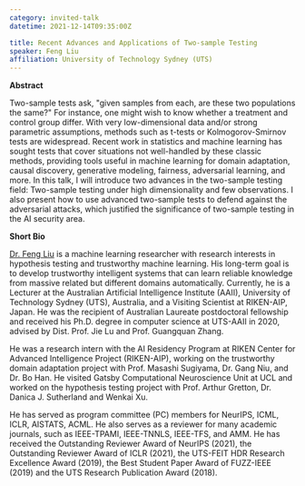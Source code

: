 ```yaml
---
category: invited-talk
datetime: 2021-12-14T09:35:00Z

title: Recent Advances and Applications of Two-sample Testing
speaker: Feng Liu
affiliation: University of Technology Sydney (UTS)
---
```


**Abstract**

Two-sample tests ask, "given samples from each, are these two populations the same?" For instance, one might wish to know whether a treatment and control group differ. With very low-dimensional data and/or strong parametric assumptions, methods such as t-tests or Kolmogorov-Smirnov tests are widespread. Recent work in statistics and machine learning has sought tests that cover situations not well-handled by these classic methods, providing tools useful in machine learning for domain adaptation, causal discovery, generative modeling, fairness, adversarial learning, and more. In this talk, I will introduce two advances in the two-sample testing field: Two-sample testing under high dimensionality and few observations. I also present how to use advanced two-sample tests to defend against the adversarial attacks, which justified the significance of two-sample testing in the AI security area.

**Short Bio**

[Dr. Feng Liu](https://fengliu90.github.io/) is a machine learning researcher with research interests in hypothesis testing and trustworthy machine learning. His long-term goal is to develop trustworthy intelligent systems that can learn reliable knowledge from massive related but different domains automatically. Currently, he is a Lecturer at the Australian Artificial Intelligence Institute (AAII), University of Technology Sydney (UTS), Australia, and  a Visiting Scientist at RIKEN-AIP, Japan. He was the recipient of Australian Laureate postdoctoral fellowship and received his Ph.D. degree in computer science at UTS-AAII in 2020, advised by Dist. Prof. Jie Lu and Prof. Guangquan Zhang.

He was a research intern with the AI Residency Program at RIKEN Center for Advanced Intelligence Project (RIKEN-AIP), working on the trustworthy domain adaptation project with Prof. Masashi Sugiyama, Dr. Gang Niu, and Dr. Bo Han. He visited Gatsby Computational Neuroscience Unit at UCL and worked on the hypothesis testing project with Prof. Arthur Gretton, Dr. Danica J. Sutherland and Wenkai Xu.

He has served as program committee (PC) members for NeurIPS, ICML, ICLR, AISTATS, ACML. He also serves as a reviewer for many academic journals, such as IEEE-TPAMI, IEEE-TNNLS, IEEE-TFS, and AMM. He has received the Outstanding Reviewer Award of NeurIPS (2021), the Outstanding Reviewer Award of ICLR (2021), the UTS-FEIT HDR Research Excellence Award (2019), the Best Student Paper Award of FUZZ-IEEE (2019) and the UTS Research Publication Award (2018).
